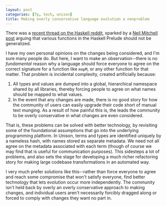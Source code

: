 ```yaml
---
layout: post
categories: [fp, tech, unison]
title: Making overly conservative language evolution a nonproblem
---
```


There was a [recent thread on the Haskell reddit](http://www.reddit.com/r/haskell/comments/2icjmf/how_to_rewrite_the_prelude/), sparked by a [Neil Mitchell post](http://www.reddit.com/r/haskell/comments/2hzqii/neil_mitchells_haskell_blog_why/) arguing that various functions in the Haskell Prelude should not be generalized.

I have my own personal opinions on the changes being considered, and I'm sure many people do. But here, I want to make an observation--there is no _fundamental_ reason why a language should force everyone to agree on the correct signature for a function like `mapM`, or any other function for that matter. That problem is incidental complexity, created artificially because:

1. All types and values are dumped into a global, hierarchical namespace shared by all libraries, thereby forcing people to agree on what names should be mapped to what values.
2. In the event that any changes are made, there is no good story for how the community of users can easily upgrade their code short of manual text munging. As a result of how painful this is, the leads the community to be overly conservative in what changes are even considered.

That is, these problems can be solved with better technology, by revisiting some of the foundational assumptions that go into the underlying programming platform. In Unison, terms and types are identified uniquely by a nameless hash, with names stored as separate metadata. We need not all agree on the metadata associated with each term (though of course we may find that is useful for communication purposes). This sidesteps a lot of problems, and also sets the stage for developing a much richer refactoring story for making large codebase transformations in an automated way.

I very much prefer solutions like this--rather than force everyone to agree and reach some compromise that won't satisfy everyone, find better technology that lets evolution occur more independently. The community isn't held back by overly an overly conservative approach to making changes, and individual users aren't necessarily forcibly dragged along or forced to comply with changes they want no part in.

